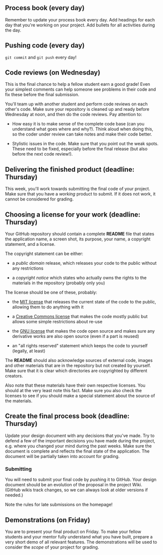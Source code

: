 ## Process book (every day)

Remember to update your process book every day. Add headings for each day that you're working on your project. Add bullets for all activities during the day.

## Pushing code (every day)

`git commit` and `git push` every day!

## Code reviews (on Wednesday)

This is the final chance to help a fellow student earn a good grade! Even your simplest comments can help someone see problems in their code and fix these before the final submission.

You'll team up with another student and perform code reviews on each other's code. Make sure your repository is cleaned up and ready before Wednesday at noon, and then do the code reviews. Pay attention to:

- How easy it is to make sense of the complete code base (can you understand what goes where and why?). Think aloud when doing this, so the coder under review can take notes and make their code better.

- Stylistic issues in the code. Make sure that you point out the weak spots. These need to be fixed, especially before the final release (but also before the next code review!).

## Delivering the finished product (deadline: Thursday)

This week, you'll work towards submitting the final code of your project. Make sure that you have a *working* product to submit. If it does not work, it cannot be considered for grading.

## Choosing a license for your work (deadline: Thursday)

Your GitHub repository should contain a complete **README** file that states the application name, a screen shot, its purpose, your name, a copyright statement, and a license.

The copyright statement can be either:

- a *public domain* release, which releases your code to the public without any restrictions

- a *copyright notice* which states who actually owns the rights to the materials in the repository (probably only you)

The license should be one of these, probably:

- the [MIT license](https://en.wikipedia.org/wiki/MIT_License) that releases the current state of the code to the public, allowing them to do anything with it

- a [Creative Commons license](http://creativecommons.org) that makes the code mostly public but allows some simple restrictions about re-use

- the [GNU license](https://gnu.org/licenses/gpl.html) that makes the code open source and makes sure any derivative works are also open source (even if a part is reused)

- an "all rights reserved" statement which keeps the code to yourself (legally, at least)

The **README** should also acknowledge sources of external code, images and other materials that are in the repository but not created by yourself. Make sure that it is clear which directories are copyrighted by different creators.

Also note that these materials have their own respective licenses. You should at the very least note this fact. Make sure you also check the licenses to see if you should make a special statement about the source of the materials.

## Create the final process book (deadline: Thursday)

Update your design document with any decisions that you've made. Try to defend a few of the important decisions you have made during the project, e.g. where you changed your mind during the past weeks. Make sure the document is complete and reflects the final state of the application. The document will be partially taken into account for grading.

### Submitting

You will need to submit your final code by *push*ing it to GitHub. Your
design document should be an evolution of the proposal in the project Wiki.
(GitHub wikis track changes, so we can always look at older versions if needed.)

Note the rules for late submissions on the homepage!

## Demonstrations (on Friday)

You are to present your final product on Friday. To make your fellow students
and your mentor fully understand what you have built, prepare a very
short demo of all relevant features. The demonstrations will be used to consider the *scope* of your project for grading.
